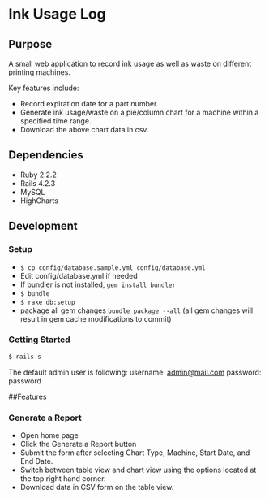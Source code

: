# Ink Usage Log

## Purpose

A small web application to record ink usage as well as waste on different printing machines.

Key features include:
- Record expiration date for a part number.
- Generate ink usage/waste on a pie/column chart for a machine within a specified time range.
- Download the above chart data in csv.

## Dependencies
- Ruby  2.2.2
- Rails 4.2.3
- MySQL
- HighCharts

## Development

### Setup
- ```$ cp config/database.sample.yml config/database.yml```
- Edit config/database.yml if needed
- If bundler is not installed, ```gem install bundler```
- ```$ bundle```
- ```$ rake db:setup```
- package all gem changes ```bundle package --all``` (all gem changes will result in gem cache modifications to commit)

### Getting Started

```bash
$ rails s
```
The default admin user is following:
username: admin@mail.com
password: password

##Features
### Generate a Report
- Open home page
- Click the Generate a Report button
- Submit the form after selecting Chart Type, Machine, Start Date, and End Date.
- Switch between table view and chart view using the options located at the top right hand corner.
- Download data in CSV form on the table view.




